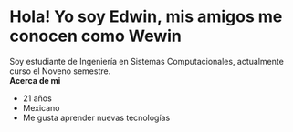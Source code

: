 # Hola! Yo soy Edwin, mis amigos me conocen como Wewin
Soy estudiante de Ingeniería en Sistemas Computacionales, actualmente curso el Noveno semestre.
<br>
**Acerca de mi**
- 21 años
- Mexicano
-	Me gusta aprender nuevas tecnologías
